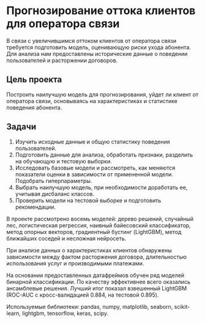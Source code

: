 # Прогнозирование оттока клиентов для оператора связи

В связи с увеличившимся оттоком клиентов от оператора связи требуется подготовить модель, оценивающую риски ухода абонента. Для анализа нам предоставлены исторические данные о поведении пользователей и расторжении договоров.

## Цель проекта

Построить наилучшую модель для прогнозирования, уйдет ли клиент от оператора связи, основываясь на характеристиках и статистике поведения абонента.

## Задачи

1.	Изучить исходные данные и общую статистику поведения пользователей.
2.	Подготовить данные для анализа, обработать признаки, разделить на обучающую и тестовую выборки.
3.	Исследовать базовые модели и рассмотреть, как меняются показатели оценки в зависимости от примененной модели. Подобрать гиперпараметры.
4.	Выбрать наилучшую модель, при необходимости доработать ее, учитывая дисбаланс классов.
5.	Проверить модели на тестовой выборке и подготовить рекомендации.

В проекте рассмотрено восемь моделей: дерево решений, случайный лес, логистическая регрессия, наивный байесовский классификатор, метод опорных векторов, градиентный бустинг (LightGBM), метод ближайших соседей и несложная нейросеть.

При анализе данных о характеристиках клиентов обнаружены зависимости между фактом расторжения договора, длительностью использования услуг и производимыми платежами.

На основании предоставленных датафреймов обучен ряд моделей бинарной классификации. По качеству эффективнее всего оказались ансамблевые решения. Лучший итог показал взвешенный LightGBM (ROC-AUC с кросс-валидацией 0.884, на тестовой 0.895). 

Используемые библиотеки: pandas, numpy, matplotlib, seaborn, scikit-learn, lightgbm, tensorflow, keras, scipy.
